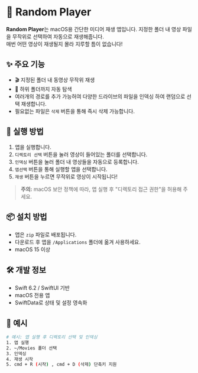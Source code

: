 # 🎲 Random Player

**Random Player**는 macOS용 간단한 미디어 재생 앱입니다. 지정한 폴더 내 영상 파일을 무작위로 선택하여 자동으로 재생해줍니다.  
매번 어떤 영상이 재생될지 몰라 지루할 틈이 없습니다!

## ✨ 주요 기능

- 🎬 지정된 폴더 내 동영상 무작위 재생
- 📂 하위 폴더까지 자동 탐색
- 여러개의 경로를 추가 가능허여 다양한 드라이브의 파일을 인덱싱 하여 랜덤으로 선택 재생합니다.
- 필요없는 파일은 `삭제` 버튼을 통해 즉시 삭제 가능합니다. 

## 🚀 실행 방법

1. 앱을 실행합니다.
2. `디렉토리 선택` 버튼을 눌러 영상이 들어있는 폴더를 선택합니다.
3. `인덱싱` 버튼을 눌러 폴더 내 영상들을 자동으로 등록합니다.
4. `앱선택` 버튼을 통해 실행할 앱을 선택합니다. 
5. `재생` 버튼을 누르면 무작위로 영상이 시작됩니다!

> **주의:** macOS 보안 정책에 따라, 앱 실행 후 "디렉토리 접근 권한"을 허용해 주세요.

## 📦 설치 방법

- 앱은 `zip` 파일로 배포됩니다.
- 다운로드 후 앱을 `/Applications` 폴더에 옮겨 사용하세요.
- macOS 15 이상

## 🛠️ 개발 정보

- Swift 6.2 / SwiftUI 기반
- macOS 전용 앱
- SwiftData로 상태 및 설정 영속화

## 🧪 예시

```bash
# 예시: 앱 실행 후 디렉토리 선택 및 인덱싱
1. 앱 실행
2. ~/Movies 폴더 선택
3. 인덱싱
4. 재생 시작
5. cmd + R (시작) , cmd + D (삭제) 단축키 지원
